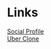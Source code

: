 <h1>Links</h1>
<a href="https://engineeralihamza.github.io/HTML-CSS_PROJECTS/Social%20Profile/">Social Profile</a> <br>
<a href="https://engineeralihamza.github.io/HTML-CSS_PROJECTS/Uber_LandingPage/">Uber Clone</a>

